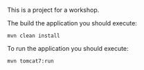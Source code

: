 This is a project for a workshop.

The build the application you should execute:

    mvn clean install
    
To run the application you should execute:

    mvn tomcat7:run
    
